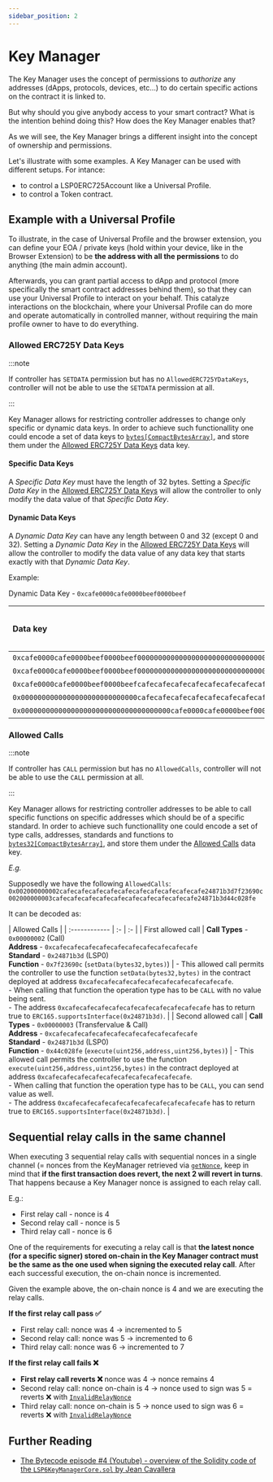 ```yaml
---
sidebar_position: 2
---
```


# Key Manager

The Key Manager uses the concept of permissions to _authorize_ any addresses (dApps, protocols, devices, etc…) to do certain specific actions on the contract it is linked to.

But why should you give anybody access to your smart contract? What is the intention behind doing this? How does the Key Manager enables that?

As we will see, the Key Manager brings a different insight into the concept of ownership and permissions. 

Let's illustrate with some examples. A Key Manager can be used with different setups. For intance:

- to control a LSP0ERC725Account like a Universal Profile.
- to control a Token contract.

## Example with a Universal Profile

To illustrate, in the case of Universal Profile and the browser extension, you can define your EOA / private keys (hold within your device, like in the Browser Extension) to be **the address with all the permissions** to do anything (the main admin account). 

Afterwards, you can grant partial access to dApp and protocol (more specifically the smart contract addresses behind them), so that they can use your Universal Profile to interact on your behalf. This catalyze interactions on the blockchain, where your Universal Profile can do more and operate automatically in controlled manner, without requiring the main profile owner to have to do everything.

### Allowed ERC725Y Data Keys

:::note

If controller has `SETDATA` permission but has no `AllowedERC725YDataKeys`, controller will not be able to use the `SETDATA` permission at all. 

:::

Key Manager allows for restricting controller addresses to change only specific or dynamic data keys. In order to achieve such functionallity one could encode a set of data keys to [`bytes[CompactBytesArray]`](https://github.com/lukso-network/LIPs/blob/main/LSPs/LSP-2-ERC725YJSONSchema.md#bytescompactbytesarray), and store them under the [Allowed ERC725Y Data Keys](../../standards/universal-profile/lsp6-key-manager.md#allowed-erc725y-data-keys) data key.

#### Specific Data Keys

A _Specific Data Key_ must have the length of 32 bytes. Setting a _Specific Data Key_ in the [Allowed ERC725Y Data Keys](../../standards/universal-profile/lsp6-key-manager.md#allowed-erc725y-data-keys) will allow the controller to only modify the data value of that _Specific Data Key_.

#### Dynamic Data Keys

A _Dynamic Data Key_ can have any length between 0 and 32 (except 0 and 32). Setting a _Dynamic Data Key_ in the [Allowed ERC725Y Data Keys](../../standards/universal-profile/lsp6-key-manager.md#allowed-erc725y-data-keys) will allow the controller to modify the data value of any data key that starts exactly with that  _Dynamic Data Key_.

Example:

Dynamic Data Key - `0xcafe0000cafe0000beef0000beef`

|                              Data key                               | Can modify data value? |
| :------------------------------------------------------------------ | :--------------------- |
| `0xcafe0000cafe0000beef0000beef000000000000000000000000000000000000`|           ✅           |
| `0xcafe0000cafe0000beef0000beef000000000000000000000000000000000123`|           ✅           |
| `0xcafe0000cafe0000beef0000beefcafecafecafecafecafecafecafecafecafe`|           ✅           |
| `0x0000000000000000000000000000cafecafecafecafecafecafecafecafecafe`|           ❌           |
| `0x000000000000000000000000000000000000cafe0000cafe0000beef0000beef`|           ❌           |

### Allowed Calls

:::note

If controller has `CALL` permission but has no `AllowedCalls`, controller will not be able to use the `CALL` permission at all. 

:::

Key Manager allows for restricting controller addresses to be able to call specific functions on specific addresses which should be of a specific standard. In order to achieve such functionallity one could encode a set of type calls, addresses, standards and functions to [`bytes32[CompactBytesArray]`](https://github.com/lukso-network/LIPs/blob/main/LSPs/LSP-2-ERC725YJSONSchema.md#bytesncompactbytesarray), and store them under the [Allowed Calls](../../standards/universal-profile/lsp6-key-manager.md#allowed-calls) data key.

_E.g._

Supposedly we have the following `AllowedCalls`:
`0x002000000002cafecafecafecafecafecafecafecafecafecafe24871b3d7f23690c002000000003cafecafecafecafecafecafecafecafecafecafe24871b3d44c028fe`

It can be decoded as:

| Allowed Calls     |
| :------------ | :- | :- |
| First allowed call | **Call Types** - `0x00000002` (Call) <br/> **Address** - `0xcafecafecafecafecafecafecafecafecafecafe` <br/> **Standard** - `0x24871b3d` (LSP0) <br/> **Function** - `0x7f23690c` (`setData(bytes32,bytes)`) | - This allowed call permits the controller to use the function `setData(bytes32,bytes)` in the contract deployed at address `0xcafecafecafecafecafecafecafecafecafecafe`. <br/> - When calling that function the operation type has to be `CALL` with no value being sent. <br/> - The address `0xcafecafecafecafecafecafecafecafecafecafe` has to return true to `ERC165.supportsInterface(0x24871b3d)`. | 
| Second allowed call | **Call Types** - `0x00000003` (Transfervalue & Call) <br/> **Address** - `0xcafecafecafecafecafecafecafecafecafecafe` <br/> **Standard** - `0x24871b3d` (LSP0) <br/> **Function** - `0x44c028fe` (`execute(uint256,address,uint256,bytes)`) | - This allowed call permits the controller to use the function `execute(uint256,address,uint256,bytes)` in the contract deployed at address `0xcafecafecafecafecafecafecafecafecafecafe`. <br/> - When calling that function the operation type has to be `CALL`, you can send value as well. <br/> - The address `0xcafecafecafecafecafecafecafecafecafecafe` has to return true to `ERC165.supportsInterface(0x24871b3d)`. |

## Sequential relay calls in the same channel

When executing 3 sequential relay calls with sequential nonces in a single channel (= nonces from the KeyManager retrieved via [`getNonce`](../contracts/LSP6KeyManager/LSP6KeyManager.md#getnonce), keep in mind that **if the first transaction does revert, the next 2 will revert in turns**. That happens because a Key Manager nonce is assigned to each relay call.

E.g.:

- First relay call - nonce is 4
- Second relay call - nonce is 5
- Third relay call - nonce is 6

One of the requirements for executing a relay call is that **the latest nonce (for a specific signer) stored on-chain in the Key Manager contract must be the same as the one used when signing the executed relay call**. After each successful execution, the on-chain nonce is incremented.

Given the example above, the on-chain nonce is 4 and we are executing the relay calls.

**If the first relay call pass ✅**
- First relay call: nonce was 4 -> incremented to 5
- Second relay call: nonce was 5 -> incremented to 6
- Third relay call: nonce was 6 -> incremented to 7

**If the first relay call fails ❌**
- **First relay call reverts ❌** nonce was 4 -> nonce remains 4
- Second relay call: nonce on-chain is 4 -> nonce used to sign was 5 = reverts ❌ with [`InvalidRelayNonce`](../contracts//LSP6KeyManager/LSP6KeyManager.md#invalidrelaynonce)
- Third relay call: nonce on-chain is 5 -> nonce used to sign was 6 = reverts ❌ with [`InvalidRelayNonce`](../contracts//LSP6KeyManager/LSP6KeyManager.md#invalidrelaynonce)

## Further Reading

- [The Bytecode episode #4 (Youtube) - overview of the Solidity code of the `LSP6KeyManagerCore.sol` by Jean Cavallera](https://www.youtube.com/watch?v=2Sm9LsCPjdE)